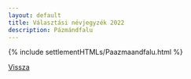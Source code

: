```yaml
---
layout: default
title: Választási névjegyzék 2022
description: Pázmándfalu
---
```


{% include settlementHTMLs/Paazmaandfalu.html %}

[Vissza](./)